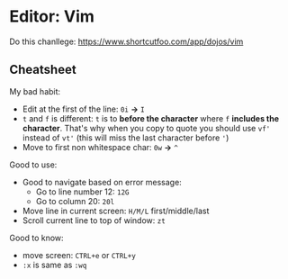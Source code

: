 # Editor: Vim

Do this chanllege: https://www.shortcutfoo.com/app/dojos/vim

## Cheatsheet

My bad habit:
- Edit at the first of the line: `0i` **->** `I`
- `t` and `f` is different: `t` is to **before the character** where `f` **includes the character**. That's why when you copy to quote you should use `vf'` instead of `vt'` (this will miss the last character before `'`)
- Move to first non whitespace char: `0w` **->** `^`

Good to use:
- Good to navigate based on error message:
  - Go to line number 12: `12G`
  - Go to column 20: `20l`
- Move line in current screen: `H/M/L` first/middle/last
- Scroll current line to top of window: `zt`


Good to know:
- move screen: `CTRL+e` or `CTRL+y`
- `:x` is same as `:wq`
